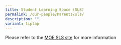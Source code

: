 ```yaml
---
title: Student Learning Space (SLS)
permalink: /our-people/Parents/sls/
description: ""
variant: tiptap
---
```

<p>Please refer to the <a href="https://www.learning.moe.edu.sg/" rel="noopener noreferrer nofollow" target="_blank">MOE SLS site</a> for more information</p>